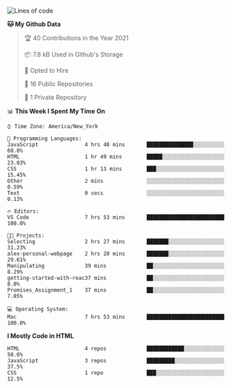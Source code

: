 <!--START_SECTION:waka-->
![Lines of code](https://img.shields.io/badge/From%20Hello%20World%20I%27ve%20Written-21034%20lines%20of%20code-blue)

**🐱 My Github Data** 

> 🏆 40 Contributions in the Year 2021
 > 
> 📦 7.8 kB Used in Github's Storage 
 > 
> 💼 Opted to Hire
 > 
> 📜 16 Public Repositories 
 > 
> 🔑 1 Private Repository 
 > 
📊 **This Week I Spent My Time On** 

```text
⌚︎ Time Zone: America/New_York

💬 Programming Languages: 
JavaScript               4 hrs 48 mins       ███████████████░░░░░░░░░░   60.8% 
HTML                     1 hr 49 mins        █████░░░░░░░░░░░░░░░░░░░░   23.03% 
CSS                      1 hr 13 mins        ███░░░░░░░░░░░░░░░░░░░░░░   15.45% 
Other                    2 mins              ░░░░░░░░░░░░░░░░░░░░░░░░░   0.59% 
Text                     0 secs              ░░░░░░░░░░░░░░░░░░░░░░░░░   0.13%

🔥 Editors: 
VS Code                  7 hrs 53 mins       █████████████████████████   100.0%

🐱‍💻 Projects: 
Selecting                2 hrs 27 mins       ███████░░░░░░░░░░░░░░░░░░   31.23% 
alex-personal-webpage    2 hrs 20 mins       ███████░░░░░░░░░░░░░░░░░░   29.61% 
Manipulating             39 mins             ██░░░░░░░░░░░░░░░░░░░░░░░   8.29% 
getting-started-with-reac37 mins             ██░░░░░░░░░░░░░░░░░░░░░░░   8.0% 
Promises_Assignment_1    37 mins             ██░░░░░░░░░░░░░░░░░░░░░░░   7.85%

💻 Operating System: 
Mac                      7 hrs 53 mins       █████████████████████████   100.0%

```

**I Mostly Code in HTML** 

```text
HTML                     4 repos             ████████████░░░░░░░░░░░░░   50.0% 
JavaScript               3 repos             █████████░░░░░░░░░░░░░░░░   37.5% 
CSS                      1 repo              ███░░░░░░░░░░░░░░░░░░░░░░   12.5%

```



<!--END_SECTION:waka-->
